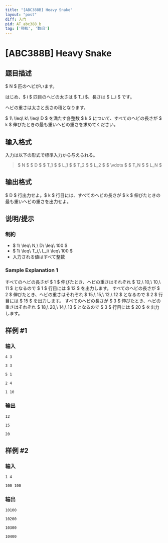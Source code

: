 ```yaml
---
title: "[ABC388B] Heavy Snake"
layout: "post"
diff: 入门
pid: AT_abc388_b
tag: ['模拟', '数组']
---
```


# [ABC388B] Heavy Snake

## 题目描述

[problemUrl]: https://atcoder.jp/contests/abc388/tasks/abc388_b

$ N $ 匹のヘビがいます。

はじめ、$ i $ 匹目のヘビの太さは $ T_i $、長さは $ L_i $ です。

ヘビの重さは太さと長さの積となります。

$ 1\ \leq\ k\ \leq\ D $ を満たす各整数 $ k $ について、すべてのヘビの長さが $ k $ 伸びたときの最も重いヘビの重さを求めてください。

## 输入格式

入力は以下の形式で標準入力から与えられる。

> $ N $ $ D $ $ T_1 $ $ L_1 $ $ T_2 $ $ L_2 $ $ \vdots $ $ T_N $ $ L_N $

## 输出格式

$ D $ 行出力せよ。$ k $ 行目には、すべてのヘビの長さが $ k $ 伸びたときの最も重いヘビの重さを出力せよ。

## 说明/提示

### 制約

- $ 1\ \leq\ N,\ D\ \leq\ 100 $
- $ 1\ \leq\ T_i,\ L_i\ \leq\ 100 $
- 入力される値はすべて整数
 
### Sample Explanation 1

すべてのヘビの長さが $ 1 $ 伸びたとき、ヘビの重さはそれぞれ $ 12,\ 10,\ 10,\ 11 $ となるので $ 1 $ 行目には $ 12 $ を出力します。 すべてのヘビの長さが $ 2 $ 伸びたとき、ヘビの重さはそれぞれ $ 15,\ 15,\ 12,\ 12 $ となるので $ 2 $ 行目には $ 15 $ を出力します。 すべてのヘビの長さが $ 3 $ 伸びたとき、ヘビの重さはそれぞれ $ 18,\ 20,\ 14,\ 13 $ となるので $ 3 $ 行目には $ 20 $ を出力します。

## 样例 #1

### 输入

```
4 3
3 3
5 1
2 4
1 10
```

### 输出

```
12
15
20
```

## 样例 #2

### 输入

```
1 4
100 100
```

### 输出

```
10100
10200
10300
10400
```

